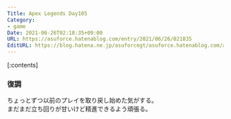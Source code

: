```yaml
---
Title: Apex Legends Day105
Category:
- game
Date: 2021-06-26T02:18:35+09:00
URL: https://asuforce.hatenablog.com/entry/2021/06/26/021835
EditURL: https://blog.hatena.ne.jp/asuforcegt/asuforce.hatenablog.com/atom/entry/26006613779974814
---
```


[:contents]

### 復調

ちょっとずつ以前のプレイを取り戻し始めた気がする。  
まだまだ立ち回りが甘いけど精進できるよう頑張る。
